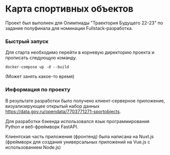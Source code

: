 # Карта спортивных объектов
Проект был выполнен для Олимпиады "Траектория Будущего 22-23" по задание полуфинала для номинации 
Fullstack-разработка.

### Быстрый запуск
Для старта необходимо перейти в корневую директорию проекта и прописать следующую команду.
```shell
docker-compose up -d --build
```

(Может занять какое-то время)

### Информация по проекту
В результате разработки было получено клиент-серверное приложение, визуализирующее открытый набор данных https://data.gov.ru/opendata/7703771271-sportobjects.

Для разработки бэкенда использовался язык программирования Python и веб-фреймворк FastAPI. 

Клиентская часть приложения (фронтенд) была написана на Nuxt.js (фреймворк для создания универсальных приложений на Vue.js с использованием Node.js)


